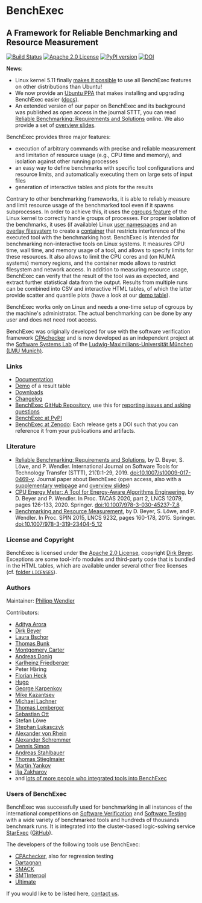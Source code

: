 <!--
This file is part of BenchExec, a framework for reliable benchmarking:
https://github.com/sosy-lab/benchexec

SPDX-FileCopyrightText: 2007-2020 Dirk Beyer <https://www.sosy-lab.org>

SPDX-License-Identifier: Apache-2.0
-->

# BenchExec
## A Framework for Reliable Benchmarking and Resource Measurement

[![Build Status](https://gitlab.com/sosy-lab/software/benchexec/badges/main/pipeline.svg)](https://gitlab.com/sosy-lab/software/benchexec/pipelines)
[![Apache 2.0 License](https://img.shields.io/badge/license-Apache--2-brightgreen.svg)](https://www.apache.org/licenses/LICENSE-2.0)
[![PyPI version](https://img.shields.io/pypi/v/BenchExec.svg)](https://pypi.python.org/pypi/BenchExec)
[![DOI](https://zenodo.org/badge/30758422.svg)](https://zenodo.org/badge/latestdoi/30758422)


**News**:
- Linux kernel 5.11 finally [makes it possible](https://github.com/sosy-lab/benchexec/blob/main/doc/INSTALL.md#kernel-requirements) to use all BenchExec features on other distributions than Ubuntu!
- We now provide an [Ubuntu PPA](https://launchpad.net/~sosy-lab/+archive/ubuntu/benchmarking) that makes installing and upgrading BenchExec easier ([docs](https://github.com/sosy-lab/benchexec/blob/main/doc/INSTALL.md#debianubuntu)).
- An extended version of our paper on BenchExec and its background was published as open access in the journal STTT,
  you can read [Reliable Benchmarking: Requirements and Solutions](https://doi.org/10.1007/s10009-017-0469-y) online.
  We also provide a set of [overview slides](https://www.sosy-lab.org/research/prs/Latest_ReliableBenchmarking.pdf).

BenchExec provides three major features:

- execution of arbitrary commands with precise and reliable measurement
  and limitation of resource usage (e.g., CPU time and memory),
  and isolation against other running processes
- an easy way to define benchmarks with specific tool configurations
  and resource limits,
  and automatically executing them on large sets of input files
- generation of interactive tables and plots for the results

Contrary to other benchmarking frameworks,
it is able to reliably measure and limit resource usage
of the benchmarked tool even if it spawns subprocesses.
In order to achieve this,
it uses the [cgroups feature](https://www.kernel.org/doc/Documentation/cgroup-v1/cgroups.txt)
of the Linux kernel to correctly handle groups of processes.
For proper isolation of the benchmarks, it uses (if available)
Linux [user namespaces](http://man7.org/linux/man-pages/man7/namespaces.7.html)
and an [overlay filesystem](https://www.kernel.org/doc/Documentation/filesystems/overlayfs.txt)
to create a [container](https://github.com/sosy-lab/benchexec/blob/main/doc/container.md)
that restricts interference of the executed tool with the benchmarking host.
BenchExec is intended for benchmarking non-interactive tools on Linux systems.
It measures CPU time, wall time, and memory usage of a tool,
and allows to specify limits for these resources.
It also allows to limit the CPU cores and (on NUMA systems) memory regions,
and the container mode allows to restrict filesystem and network access.
In addition to measuring resource usage,
BenchExec can verify that the result of the tool was as expected,
and extract further statistical data from the output.
Results from multiple runs can be combined into CSV and interactive HTML tables,
of which the latter provide scatter and quantile plots
(have a look at our [demo table](https://sosy-lab.github.io/benchexec/example-table/svcomp-simple-cbmc-cpachecker.table.html)).

BenchExec works only on Linux and needs a one-time setup of cgroups by the machine's administrator.
The actual benchmarking can be done by any user and does not need root access.

BenchExec was originally developed for use with the software verification framework
[CPAchecker](https://cpachecker.sosy-lab.org)
and is now developed as an independent project
at the [Software Systems Lab](https://www.sosy-lab.org)
of the [Ludwig-Maximilians-Universität München (LMU Munich)](https://www.uni-muenchen.de).

### Links

- [Documentation](https://github.com/sosy-lab/benchexec/tree/main/doc/INDEX.md)
- [Demo](https://sosy-lab.github.io/benchexec/example-table/svcomp-simple-cbmc-cpachecker.table.html) of a result table
- [Downloads](https://github.com/sosy-lab/benchexec/releases)
- [Changelog](https://github.com/sosy-lab/benchexec/tree/main/CHANGELOG.md)
- [BenchExec GitHub Repository](https://github.com/sosy-lab/benchexec),
  use this for [reporting issues and asking questions](https://github.com/sosy-lab/benchexec/issues)
- [BenchExec at PyPI](https://pypi.python.org/pypi/BenchExec)
- [BenchExec at Zenodo](https://doi.org/10.5281/zenodo.1163552): Each release gets a DOI such that you can reference it from your publications and artifacts.

### Literature

- [Reliable Benchmarking: Requirements and Solutions](https://doi.org/10.1007/s10009-017-0469-y), by D. Beyer, S. Löwe, and P. Wendler.  International Journal on Software Tools for Technology Transfer (STTT), 21(1):1-29, 2019. [doi:10.1007/s10009-017-0469-y](https://doi.org/10.1007/s10009-017-0469-y). Journal paper about BenchExec (open access, also with a [supplementary webpage](https://www.sosy-lab.org/research/benchmarking/) and [overview slides](https://www.sosy-lab.org/research/prs/Latest_ReliableBenchmarking.pdf))
- [CPU Energy Meter: A Tool for Energy-Aware Algorithms Engineering](https://doi.org/10.1007/978-3-030-45237-7_8), by D. Beyer and P. Wendler. In Proc. TACAS 2020, part 2, LNCS 12079, pages 126-133, 2020. Springer. [doi:10.1007/978-3-030-45237-7_8](https://doi.org/10.1007/978-3-030-45237-7_8)
- [Benchmarking and Resource Measurement](https://doi.org/10.1007/978-3-319-23404-5_12), by D. Beyer, S. Löwe, and P. Wendler. In Proc. SPIN 2015, LNCS 9232, pages 160-178, 2015. Springer. [doi:10.1007/978-3-319-23404-5_12](https://doi.org/10.1007/978-3-319-23404-5_12)

### License and Copyright

BenchExec is licensed under the [Apache 2.0 License](https://www.apache.org/licenses/LICENSE-2.0),
copyright [Dirk Beyer](https://www.sosy-lab.org/people/beyer/).
Exceptions are some tool-info modules
and third-party code that is bundled in the HTML tables,
which are available under several other free licenses
(cf. [folder `LICENSES`](https://github.com/sosy-lab/benchexec/tree/main/LICENSES)).

### Authors
Maintainer: [Philipp Wendler](https://www.philippwendler.de)

Contributors:
- [Aditya Arora](https://github.com/alohamora)
- [Dirk Beyer](https://www.sosy-lab.org/people/beyer/)
- [Laura Bschor](https://github.com/laurabschor)
- [Thomas Bunk](https://github.com/TBunk)
- [Montgomery Carter](https://github.com/MontyCarter)
- [Andreas Donig](https://github.com/adonig)
- [Karlheinz Friedberger](https://www.sosy-lab.org/people/friedberger)
- Peter Häring
- [Florian Heck](https://github.com/fheck)
- [Hugo](https://github.com/hugovk)
- [George Karpenkov](http://metaworld.me/)
- [Mike Kazantsev](http://fraggod.net/)
- [Michael Lachner](https://github.com/lachnerm)
- [Thomas Lemberger](https://www.sosy-lab.org/people/lemberger/)
- [Sebastian Ott](https://github.com/ottseb)
- Stefan Löwe
- [Stephan Lukasczyk](https://github.com/stephanlukasczyk)
- [Alexander von Rhein](http://www.infosun.fim.uni-passau.de/se/people-rhein.php)
- [Alexander Schremmer](https://www.xing.com/profile/Alexander_Schremmer)
- [Dennis Simon](https://github.com/DennisSimon)
- [Andreas Stahlbauer](http://stahlbauer.net/)
- [Thomas Stieglmaier](https://stieglmaier.me/)
- [Martin Yankov](https://github.com/marto97)
- [Ilja Zakharov](https://github.com/IljaZakharov)
- and [lots of more people who integrated tools into BenchExec](https://github.com/sosy-lab/benchexec/graphs/contributors)

### Users of BenchExec

BenchExec was successfully used for benchmarking in all instances
of the international competitions on [Software Verification](https://sv-comp.sosy-lab.org)
and [Software Testing](https://test-comp.sosy-lab.org)
with a wide variety of benchmarked tools and hundreds of thousands benchmark runs.
It is integrated into the cluster-based logic-solving service
[StarExec](https://www.starexec.org/starexec/public/about.jsp) ([GitHub](https://github.com/StarExec/StarExec)).

The developers of the following tools use BenchExec:

- [CPAchecker](https://cpachecker.sosy-lab.org), also for regression testing
- [Dartagnan](https://github.com/hernanponcedeleon/Dat3M)
- [SMACK](https://github.com/smackers/smack)
- [SMTInterpol](https://github.com/ultimate-pa/smtinterpol)
- [Ultimate](https://github.com/ultimate-pa/ultimate)

If you would like to be listed here, [contact us](https://github.com/sosy-lab/benchexec/issues/new).
